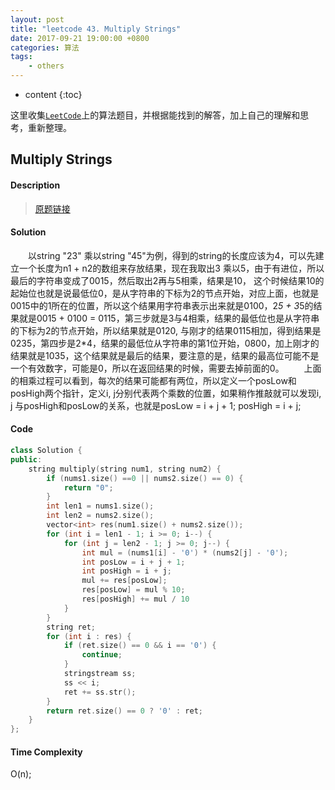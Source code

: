 ```yaml
---
layout: post
title: "leetcode 43. Multiply Strings"
date: 2017-09-21 19:00:00 +0800 
categories: 算法
tags: 
    - others
---
```

* content
{:toc}

这里收集[`LeetCode`](https://leetcode.com)上的算法题目，并根据能找到的解答，加上自己的理解和思考，重新整理。

<!-- more -->

## Multiply Strings

#### Description

>[原题链接](https://leetcode.com/problems/multiply-strings/description/)

#### Solution

&emsp;&emsp;以string "23" 乘以string "45"为例，得到的string的长度应该为4，可以先建立一个长度为n1 + n2的数组来存放结果，现在我取出3 乘以5，由于有进位，所以最后的字符串变成了0015，然后取出2再与5相乘，结果是10， 这个时候结果10的起始位也就是说最低位0，是从字符串的下标为2的节点开始，对应上面，也就是0015中的1所在的位置，所以这个结果用字符串表示出来就是0100，2*5 + 3*5的结果就是0015 + 0100 = 0115，第三步就是3与4相乘，结果的最低位也是从字符串的下标为2的节点开始，所以结果就是0120, 与刚才的结果0115相加，得到结果是0235，第四步是2*4，结果的最低位从字符串的第1位开始，0800，加上刚才的结果就是1035，这个结果就是最后的结果，要注意的是，结果的最高位可能不是一个有效数字，可能是0，所以在返回结果的时候，需要去掉前面的0。
&emsp;&emsp;上面的相乘过程可以看到，每次的结果可能都有两位，所以定义一个posLow和posHigh两个指针，定义i, j分别代表两个乘数的位置，如果稍作推敲就可以发现i, j 与posHigh和posLow的关系，也就是posLow = i + j + 1; posHigh = i + j;

#### Code

```cpp
class Solution {
public:
    string multiply(string num1, string num2) {
        if (nums1.size() ==0 || nums2.size() == 0) {
            return "0";
        }
        int len1 = nums1.size();
        int len2 = nums2.size();
        vector<int> res(num1.size() + nums2.size());
        for (int i = len1 - 1; i >= 0; i--) {
            for (int j = len2 - 1; j >= 0; j--) {
                int mul = (nums1[i] - '0') * (nums2[j] - '0');
                int posLow = i + j + 1;
                int posHigh = i + j;
                mul += res[posLow];
                res[posLow] = mul % 10;
                res[posHigh] += mul / 10
            }
        }
        string ret;
        for (int i : res) {
            if (ret.size() == 0 && i == '0') {
                continue;
            }
            stringstream ss;
            ss << i;
            ret += ss.str();
        }
        return ret.size() == 0 ? '0' : ret;
    }
};
```


#### Time Complexity

O(n);